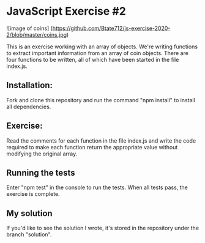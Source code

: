 # JavaScript Exercise #2

![image of coins]
(https://github.com/Btate712/js-exercise-2020-2/blob/master/coins.jpg)

This is an exercise working with an array of objects. We're writing functions to extract important information from an array of coin objects. There are four functions to be written, all of which have been started in the file index.js.

## Installation:
Fork and clone this repository and run the command "npm install" to install all dependencies.

## Exercise:
Read the comments for each function in the file index.js and write the code required to make each function return the appropriate value without modifying the original array.

## Running the tests
Enter "npm test" in the console to run the tests. When all tests pass, the exercise is complete.

## My solution
If you'd like to see the solution I wrote, it's stored in the repository under the branch "solution".
